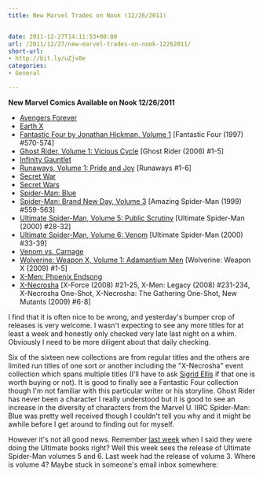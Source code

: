 ```yaml
---
title: New Marvel Trades on Nook (12/26/2011)


date: 2011-12-27T14:11:53+00:00
url: /2011/12/27/new-marvel-trades-on-nook-12262011/
short-url:
- http://bit.ly/uZjv8e
categories:
- General

---
```

<strong>New Marvel Comics Available on Nook 12/26/2011</strong>


<ul>
<li>
<a href="http://www.barnesandnoble.com/w/avengers-forever-kurt-busiek/1104293460" target="_blank">Avengers Forever</a>
</li>
<li>
<a href="http://www.barnesandnoble.com/w/earth-x-jim-krueger/1107518695" target="_blank">Earth X</a>
</li>
<li>
<a href="http://www.barnesandnoble.com/w/fantastic-four-by-jonathan-hickman-volume-1-dale-eaglesham/1026330536" target="_blank">Fantastic Four by Jonathan Hickman, Volume 1</a> [Fantastic Four (1997) #570-574]
</li>
<li>
<a href="http://www.barnesandnoble.com/w/ghost-rider-volume-1-mark-texeira/1015226693" target="_blank">Ghost Rider, Volume 1: Vicious Cycle</a> [Ghost Rider (2006) #1-5]
</li>
<li>
<a href="http://www.barnesandnoble.com/w/infinity-gauntlet-jim-starlin/1102008022" target="_blank">Infinity Gauntlet</a>
</li>
<li>
<a href="http://www.barnesandnoble.com/w/runaways-volume-1-brian-k-vaughan/1102404317" target="_blank">Runaways, Volume 1: Pride and Joy</a> [Runaways #1-6]
</li>
<li>
<a href="http://www.barnesandnoble.com/w/secret-war-brian-michael-bendis/1103277873" target="_blank">Secret War</a>
</li>
<li>
<a href="http://www.barnesandnoble.com/w/secret-wars-mike-zeck/1107144059" target="_blank">Secret Wars</a>
</li>
<li>
<a href="http://www.barnesandnoble.com/w/spider-man-blue-jeph-loeb/1102168351" target="_blank">Spider-Man: Blue</a>
</li>
<li>
<a href="http://www.barnesandnoble.com/w/spider-man-marcos-martin/1015675067" target="_blank">Spider-Man: Brand New Day, Volume 3</a> [Amazing Spider-Man (1999) #559-563]
</li>
<li>
<a href="http://www.barnesandnoble.com/w/ultimate-spider-man-volume-5-brian-michael-bendis/1103277547" target="_blank">Ultimate Spider-Man, Volume 5: Public Scrutiny</a> [Ultimate Spider-Man (2000) #28-32]
</li>
<li>
<a href="http://www.barnesandnoble.com/w/ultimate-spider-man-volume-6-brian-michael-bendis/1015178728" target="_blank">Ultimate Spider-Man, Volume 6: Venom</a> [Ultimate Spider-Man (2000) #33-39]
</li>
<li>
<a href="http://www.barnesandnoble.com/w/venom-vs-carnage-clayton-crain/1102465653" target="_blank">Venom vs. Carnage</a>
</li>
<li>
<a href="http://www.barnesandnoble.com/w/wolverine-weapon-x-volume-1-ron-garney/1026330550" target="_blank">Wolverine: Weapon X, Volume 1: Adamantium Men</a> [Wolverine: Weapon X (2009) #1-5]
</li>
<li>
<a href="http://www.barnesandnoble.com/w/x-men-greg-land/1025257656" target="_blank">X-Men: Phoenix Endsong</a>
</li>
<li>
<a href="http://www.barnesandnoble.com/w/x-necrosha-craig-kyle/1100189747" target="_blank">X-Necrosha</a> [X-Force (2008) #21-25, X-Men: Legacy (2008) #231-234, X-Necrosha One-Shot, X-Necrosha: The Gathering One-Shot, New Mutants (2009) #6-8]
</li>
</ul>


I find that it is often nice to be wrong, and yesterday's bumper crop of releases is very welcome. I wasn't expecting to see any more titles for at least a week and honestly only checked very late last night on a whim. Obviously I need to be more diligent about that daily checking.



Six of the sixteen new collections are from regular titles and the others are limited run titles of one sort or another including the "X-Necrosha" event collection which spans multiple titles (I'll have to ask <a href="http://sigridellis.wordpress.com/" target="_blank">Sigrid Ellis</a> if that one is worth buying or not). It is good to finally see a Fantastic Four collection though I'm not familiar with this particular writer or his storyline. Ghost Rider has never been a character I really understood but it is good to see an increase in the diversity of characters from the Marvel U. IIRC Spider-Man: Blue was pretty well received though I couldn't tell you why and it might be awhile before I get around to finding out for myself.



However it's not all good news. Remember <a href="http://www.cavort.org/2011/12/23/new-marvel-trades-on-nook-12232011/" target="_blank">last week</a> when I said they were doing the Ultimate books right? Well this week sees the release of Ultimate Spider-Man volumes 5 and 6. Last week had the release of volume 3. Where is volume 4? Maybe stuck in someone's email inbox somewhere:

